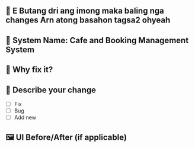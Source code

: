 ## 🎯 E Butang dri ang imong maka baling nga changes Arn atong basahon tagsa2 ohyeah

## 🔧 System Name: Cafe and Booking Management System

## 🤔 Why fix it?


## 📝 Describe your change

- [ ] Fix
- [ ] Bug
- [ ] Add new

## 🖼️ UI Before/After (if applicable)
